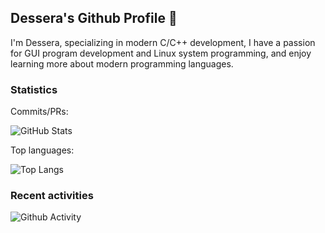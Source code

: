 <head>
  <link rel="stylesheet" type="text/css" href="style.css">
</head>

## Dessera's Github Profile 👋

<div class="test">
  I'm Dessera, specializing in modern C/C++ development, I have a passion for GUI program development and Linux system programming, and enjoy learning more about modern programming languages.
</div>

### Statistics

Commits/PRs:

![GitHub Stats](https://github-readme-stats.vercel.app/api?username=Dessera)

Top languages:

![Top Langs](https://github-readme-stats.vercel.app/api/top-langs/?username=Dessera)

### Recent activities

![Github Activity](https://github-readme-activity-graph.vercel.app/graph?username=Dessera)

<!-- [![Readme Card](https://github-readme-stats.vercel.app/api/pin/?username=Dessera&repo=OrdOS)](https://github.com/Dessera/OrdOS) -->
